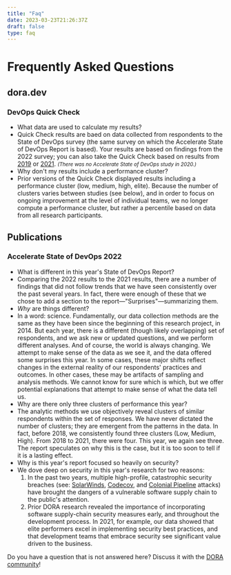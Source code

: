 ```yaml
---
title: "Faq"
date: 2023-03-23T21:26:37Z
draft: false
type: faq
---
```


# Frequently Asked Questions

## dora.dev
### DevOps Quick Check
- What data are used to calculate my results?
- Quick Check results are baed on data collected from respondents to the State of DevOps survey (the same survey on which the Accelerate State of DevOps Report is based). Your results are based on findings from the 2022 survey; you can also take the Quick Check based on results from [2019](/quickcheck/?year=2019) or [2021](/quickcheck/?year=2021). <small><em>(There was no Accelerate State of DevOps study in 2020.)</em></small>
- Why don't my results include a performance cluster?
- Prior versions of the Quick Check displayed results including a performance cluster (low, medium, high, elite). Because the number of clusters varies between studies (see below), and in order to focus on ongoing improvement at the level of individual teams, we no longer compute a performance cluster, but rather a percentile based on data from all research participants.

## Publications
### Accelerate State of DevOps 2022

- What is different in this year's State of DevOps Report?
- Comparing the 2022 results to the 2021 results, there are a number of findings that did not follow trends that we have seen consistently over the past several years. In fact, there were enough of these that we chose to add a section to the report—"Surprises"—summarizing them.
- _Why_ are things different?
- In a word: science. Fundamentally, our data collection methods are the same as they have been since the beginning of this research project, in 2014. But each year, there is a different (though likely overlapping) set of respondents, and we ask new or updated questions, and we perform different analyses. And of course, the world is always changing. We attempt to make sense of the data as we see it, and the data offered some surprises this year. In some cases, these major shifts reflect changes in the external reality of our respondents' practices and outcomes. In other cases, these may be artifacts of sampling and analysis methods. We cannot know for sure which is which, but we offer potential explanations that attempt to make sense of what the data tell us.
- Why are there only three clusters of performance this year?
- The analytic methods we use objectively reveal clusters of similar respondents within the set of responses. We have never dictated the number of clusters; they are emergent from the patterns in the data. In fact, before 2018, we consistently found three clusters (Low, Medium, High). From 2018 to 2021, there were four. This year, we again see three. The report speculates on why this is the case, but it is too soon to tell if it is a lasting effect.
- Why is this year's report focused so heavily on security?
- We dove deep on security in this year's research for two reasons:
    1. In the past two years, multiple high-profile, catastrophic security breaches (see: [SolarWinds](https://www.businessinsider.com/solarwinds-hack-explained-government-agencies-cyber-security-2020-12), [Codecov](https://www.reuters.com/technology/codecov-hackers-breached-hundreds-restricted-customer-sites-sources-2021-04-19/), and [Colonial Pipeline](https://www.bloomberg.com/news/articles/2021-06-04/hackers-breached-colonial-pipeline-using-compromised-password) attacks) have brought the dangers of a vulnerable software supply chain to the public's attention.
    2. Prior DORA research revealed the importance of incorporating software supply-chain security measures early, and throughout the development process. In 2021, for example, our data showed that elite performers excel in implementing security best practices, and that development teams that embrace security see significant value driven to the business.

Do you have a question that is not answered here? Discuss it with the [DORA community](https://dora.community)!